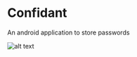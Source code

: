 # Confidant
An android application to store passwords

![alt text](https://github.com/sahanshah-k/confidant/blob/master/Files/screenshot\%20(1).jpeg) <!-- .element height="50%" width="50%" -->
